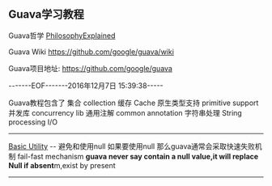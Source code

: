 Guava学习教程
-------

Guava哲学 [PhilosophyExplained](https://github.com/google/guava/wiki/PhilosophyExplained)

Guava Wiki https://github.com/google/guava/wiki

Guava项目地址: https://github.com/google/guava

-------EOF-------2016年12月7日 15:39:38-----

Guava教程包含了
集合 collection
缓存 Cache
原生类型支持 primitive support
并发库 concurrency lib
通用注解 common annotation
字符串处理 String processing I/O

-----

[Basic Utility](https://github.com/google/guava/wiki/UsingAndAvoidingNullExplained)
-- 避免和使用null 如果要使用null 那么guava通常会采取快速失败机制 fail-fast mechanism
**guava never say contain a null value,it will replace Null  if absent**m,exist by present

----

